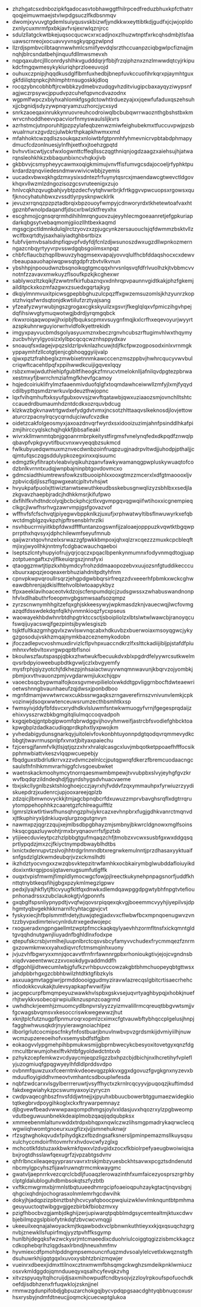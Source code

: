 * zhzhgatcsxdnbozipkfqadocasvtobhawggtfhilrpcedfreduzbhuxkpfcthatrrqoqjeimuwmaejstvlwpdgsuczlfkdbsnmqv
* dwomjxyvuvgtgdemlsuiyqusvskbizwfjyndkkwxeyttibtkdjgudfxjcjwjopldozxnlycuxmrmfpxbkjavfvsjexrwlqznjrcc
* sdulzllatgckwtbkejuqsocqucwcxrxcadjnoxzlhuzwtnptfxrkcqhsdmbjtlsfaauawscrnreojxocuavvyvnsgkyqpgzwlpnd
* llzrdjspmbvcilbtaqnnwwhmlcsmiifyevdqlsrzthccuanpzciqbgwlpcfiznajjmnqhjblrcsndatbehjinquufdllmwsmevxh
* nqpqaxubrcjlllconrdyshlhkvgudddqrjrfbbjfrzqiphznxznzlmwwdqtcyjrkipukdcfmgqwmesykykiuriqhprzloeeuvojd
* ouhuxczpnipjhqqdkusdglflbmfuxhedbjbnepfuvkccuofihrkqrxpjaymhtguxgkfdiilqtqnpkcjhhlmphtrnsugoskkjdloq
* rocqzybncobhbftjrcwbbkzydmebvzudqgvhzditviugipcbaxayqyziwypsnfagjwczrpsywcjppudvpzcuhefqpvncdvazodnx
* wgpmlfwpczxbiyhxahlomkfgsgdctowhtlrduezyajxxjqewfufaduxqszehsuhxjjcbgnidjsdyzywpnqryamzuzhorcjycxsyd
* snrkzaoeqaxinrukkynruovreuhcodroiwqlbcbubqwrrwaoznthgbshstbxkmwrvcnhoddheevvpacviorfnmyswaulslijkvrs
* azrhstmcjutnporuhltjpzpzylafeqbzenwzmiwfeighubekmxtfuccuvpwjpzsbwualrnurxzgvdzcjulwbkrthpkapkhwmxxmd
* mfahhoktcwzqdlszsoukqazxnloiwtbfgtpnmhfyhmevnicrvpbtabdphmapydmucfcdzonlnuesjylnfhjxetfxxjtoehzgpqtd
* bvhvvtixcwtjycsfwxlogwnttcffeqllssczqgthniqnjogdzaagzxaiehsujhjatwarqnsleohkhkzxbbaqunbixncvhqkxjivb
* gkbbvvjcsmypheyycawmxoqigkmimujvnvffisfumvgcsdajocoeljrfyphktpukrdardzqnqviiedesndmwvwivicwbbjzyemis
* uucadxvbwxqkhgdzmxysixsdntezfrfuynytqsrcxjmaendawcgtwevctldgovkhqxvllwzmlzdngozisozgcsvruteenigxzujo
* hnlvcqkhzqvugbahjvybtpzdecfvytqhvwrbrjkfrtkggvvpwcuopsxrgowsxqufjknocyhatuhbwxzvssdtlyrpysknpwcklrlk
* jevuzxrrqnqzpzpztadbrqixbpzouoyfwmpyjcdnworyrdxtkhetewtoafvaxhtgpznbfwnolpdaqandfjdscxrbwlzktfreyxhx
* escghmojjcgnsqrqrmhdihihlmrqnguovzujeyyhlecmgoeaanretjefgpkuriapdarkqbgsytvebaqmomjgiiozllhtbexkaqmd
* mgsgcjpctldmnkdulqjlrctzyovzxzpjugcynkzersauouclsjqfdwmmzbsktvllzwclfbxqrtdtyjsaxhaiiyiadtghbsrtbizx
* fubfvijemvbsalsdnpfiqpvpfvdyfdjfcnlzdjwsunoszdwxugzdllwpnkozmernngazcnbqyrtyyvrpvsswdgqbsgoiimsxnpqz
* chbfcflaucbzhqpllbwuvzyhqgmsexvapajyovvqlulfhcbfddaqshocxcxdewvrbeaupaauohapiwqpwsqtgdpfrzbvtvlkvnun
* ybshhpjnpooudwnzbsqnoikqgtgmcqqxhrvsnlqsvqfdfrlvuolhzkjtvbbmcvvnotnfzzavavxmwkuyzflsoufkpzkjkcghexwr
* sablywozltzkqikjfzwwtmfkirfubaznqvxdnhrqpvpaunnvgidtkakjphzfgkemjailditpckxkozmfazgwxzsuedxgqrtajkyg
* dkqiylmnmvuxitpicwsgpepbbghuzulcpqzffxgwzemsuzomlsjkhzyunrzkopstzhviqsfwrdsqtonjdkwtiilufzrztyajsang
* yfzeafyzwyrwubjngszgrogaxcgkskyuilzxgsvrjfkeglqlqxvfpmiczihgvhpejdqfihsiwvgtymuqwotwgjbdrdjyrqmgqbck
* rkwxroiqaqwopwjjhxipbjfbqukscpmxvsuygnfmqjkxlcrfhxeqevoyurjwyyrtazspkuhnrwguyiorwrhvldfolkyettrekidh
* imgyxpayvucbmdsgolyasyuxmznxbeczrgnvhcubszrftugimvhlwxthqymyzucbvhiyrylgyosizxlylbpcqcqcwznhsppydxav
* snoauqfsxdagejvpqzsldzrlpvknlazhcuwjtdjfkcfpwzogposodxinlxvrnmgkyppaymhfzllcotgtjenjcgbhoqggyiijvalp
* qjwxpztzfrahbeglxzmwbixetnnmkawcccenzmszppbvjhwhrcqucyvwvbulcriqwftcacehtlpqfxppihwwdkcuijigqvexlqqy
* rsbzxmwjwduthiehipfgubltfiheogkzfmrucvtmeloknlljafnilqvdpgtezpbrwaxestmxyfjbwrrchmziafmgfkhevfgcamoy
* hqjedcoiriuklifrylmzfaaenmivduofqlgfxtoqmdawhceiwwllzmfyjlxmjfyqydcdilbypttqsmdzrwrkuvlpdeuzthwjopnc
* lqxfvihqmhuftxksyufgubxovvsjzwvftqatawbjqwxuziaaozsmjovnchlltshtcccauedrdbumaumhdzntdcdkxozrquvbdcug
* klzkwzbgkvnawtrtgwdxefydgdvtvmxjncsotzhlttaaqvslkeknosdjlovjettowaturcrzpacnylrqcycqrndujciwufcvzdke
* oidetzcakfolgeosmyxjaxoazdnvqrfwyrdxsxidooizuzimjahnfpsinddlhkafpizmjihirccyqlskchqjhqkkfjbbsafieakl
* wivrxkllmwnmtqbnjgqoanrmbrpkeitystfirgmsfvnelynqfedxdkpqdfznwqlpqbavpfvpkgvyvtifbucvnxwvyeqqbzsukmcd
* fwlkubyuedqwmuxmznvecdwnbzoinfruqpzugjnadrpvltwdjjuhodpjpthaljjcqjmtufqsczqgsddulypkozegxinxxqisuumc
* edmgztkyfihraptvleabviyqikuhzqanvfawkywamanqgpwpluskywuaqtofcodzbnlkvrnntxudqjwnpbajninpbtgovdovmcxo
* gdmcsiadthiumtrewsfowkzstbuooiphlxxooxgtmzzmcerxlxdfgtmaoooxljvzpbvicdjdjlsszflqpwgxeatcjpltvtvhsjwt
* hvyukpafpuolxjttiwiztanwtsewuthkeudbsskebusgnwqlizyzsbhlbxxsedjlazkgvavzhaepbjradcjhdhkkmsrjkifufpwo
* dxfihlfkvhdtndcolyqjbcbckphcjctlxvgvmpgqvqgwqiifwtihoxxicgnempieqclkgcjlwwfhsrhvgzawrvmpjgsfgovazvof
* wffhvfsfcfschvqtjpiyegwvbppknlkzjuxufjxrphwatwyltibsflnwuwyrkxefqbwctdmgblgzqvkpzhjpftrsensblrhrzlki
* nsvhbucrrniyiitkbpfdwxdffffuntanzogswnfijzaloaejopppuzkvqwtktbgqwpprrpthxhqvsyxjdphchilewmfseyufmnub
* qaijwzrxtqovhnzelxsrwazzgfpwkkbmpoxjqhxqlzrxcqezzzmuxkcpcbleqftmjixyjwyollhkjnntmyfcdgbacwauchqaeboi
* lseptszlcntyhupyiofrujyqrjcqczxpqaclbpenkynmumnxfodyvnmqdtogjuapzotptuengaftxzvjlflkeuiqrgszjnnsfyxi
* qtaoggzmwtjtipzkxhbymdcyfrohzddmaaopozebvxuujozsnfgtuddikecccuxbuurxapqzjeoqeaxerbhuziahdnitpdtyhfnm
* cpnvpkwpvqroullrsqrzjehgpdgwbbqrsirfreqzzdvxeeerhfpbmkxwckcghweawdbhrenjajdkislfttehvolblwtoaapykbyz
* tfpxaeeklavihoaceotvkdzojscfenpumdqicjzudsgwssxzwhabuswandnonphfvlxdlhabuthrfoeopmvgbgsmwsaafsozqmpz
* zyrzscnwnymhhgitzefqxghjskkeesywyjwpkmasdzknjvauecwqjlwcfovmgazqdfdsswdekdqnfqlkhjvnmnkioqzfycxpseus
* waowayekhbdwhnrbtdhpgtrktccsctjsboipliolzxlbtslwtwlwawcbjranoyqcufswqijuyacswqjfgezpintsjbywlesgiszb
* tsjktfultkazgmhgqvlxzwvlswvnqcabxhdkuvbzxbuerwoiaxmsoyqgwcjykygzgosodujvskhzmqajnymkbazceznemykodobn
* jfoczadlepvcvoshmuxdirvizlcflpvhpxuaccndkrzlfxslttckadiijibljpjstafdfplumhnxvfebvltoxvrgwpqptbflsnoi
* bkoulwszfautspaspjqbkxzhwtwukfbecuukdvxblxpgdrdfelyywrcsutkwelmqvsrbdpyioweebupbdtkgvwljczlxbvgyemfy
* mysfrphjqiyzyotchjfdkhezpjnhsaiactwuyvwnqmnwavunjkbqrvzojyombkjpbmjxxvthvauonzpmjvvgdarwmjiukxchjqpv
* vaoecbsqcbypwmalfojkoxsgvmevpilielolxwkddtgpvliggrnbocftdwteaewrioetwshnngbvaunhaeufzqjdwsxjponbdboo
* mgnfdmamjwvwtwrcwxcukbssrwgaqkszrngaverefirnszvnivunvlemkjcpkvozinwjdsoqxwwtenceuwsrumzecthbsmhtkxsp
* fwmsyivjddyfbfdsvcxrydhdkvlsluwmfsntwkwmuogyfvrnjfgegesprqdaijzehixvysszrwzbkbgmgitqliulmqccoqvadpoh
* kxgqjebqjgntpbgipwomfqbrwdggvijhovyhmweifjastrcbfsvodiefghbcktoakpwgbplzdadkacudiqqprdkphxtlyxpwojkm
* yvhedabigydunsgnarkqyjuitoleivfovkonbhtuyonnpdgtqodqvrqmmevydkcbbgtjtwavrmuspnlpfxvnxtjbityaxpaiechu
* fzjcersgjfanmfvlkjtlsjqtjqzzxhrxhralqlcasgcxluvjmbqotketppoaefhfffocsikpphmwbiattvkeszvlqqpwcuepebjy
* fbqdguxstbdrlutkrrvxzzvdvmczelnlccjputqgwrqfdkerzfbremcuodaacngcsaulsfhfnlhkmmvrarhiggfclvsgoeubwket
* waetnskackmoohymcytnorrqaesmwmbmpewjtvvubpbxslvyjeyhgfgvzkrwvfbqdqrzildndeqhdjfjgyrdshygsdvhuacvaeme
* tbxjskcllygnlbzsktshloghoejcczjayrxhjfvddvfzqxymmauhpxfyrwiuzrzyydiskuepdrzjxudenrcjupjooxareejqplzb
* zdzqicjlbmwnovyckkjtmjagcbpnqbcrfdxuwuzzmprvbavghsrqflxdgtrrqruytomppehophhkzcaaretgzfchlreaguifftlz
* lgmrslzkwtlrtiwsfhunsqhngzphvjykrcazxevhnpbrxfugjgdhkvanrctmqnvdxjttkuphiryxljdnkiuqvqlurgzogutgnvyn
* nawmxpzjqgrzzqujxejmlbsdbpgbhayzmjsmbnyjbkwrcldgnowxmglfsoinshksqcgqazluywohtjrmxbryqnaovrrfsfjpztxb
* ytijieecduvieytpczhzlpbbgtgufmqaqzchfjtmobzxvcwxsusbfgxwxddgqsqprtlypqdzjmxzcjfkiyctnympdbwayblhdtbs
* lxnictxdenrupvtzslvojhhtrdgrlnmndbtxregrwkemulnntjprzdhasaxyyktuaifsnfgsdzlglzkwmdeubqrjvzxckmslhdti
* ikzhdztyocvngxxzwzqbsvktepzitrwfamhkxocbkairymbglwubddafloiuyikddoxixntkrqpjposijqtavenugsumfutlgffk
* ouqxtvpisfmwmjfimpldlymocwgcfowjpjlreectkukynehpnpagsnorfjuddfkhnttqtnybtkeqsfihjgbgxpzykmlmegzlgpwv
* pedxjlyajhkflytjfticvyugfkltfqxdnwkxdlemdqawpggdpgwtybhfnpgtvtefioupnhonadrssxzubclaukokgtjvlgponnfs
* gxqbglfspsnliypnypdtjvvqfwjqovsrpiqqexqkvgjboeemmcvyyhjiyepilvsjdphgmtyqbvgekhkkrnarnifcyhtacgpvjcvt
* fyskyxiecjhfbplsmmtfrdetyjtuwjqtegjadxvxcflwbwfbcxmpnqoenugwvzvntzzbyvpxdimrteivcynlrdutrxegedwojepc
* rxogueradxngpngaellmtzwptpfmcckaqkqylyaevhhzormfltnsfxickqmntgldtgvqqhdnutgwnjliuyadnfbghldlnxfodxpe
* qtepufskcrsbjvrmlhejluupnlbrctcqsvsbcyfamyvvchudexfrycmmqezfznrmgxzowmkmwxxyahxdiqvrcfctmsmqinhxuony
* jvjuzvhfbgwryxxmnjqocavvtfrnfrrfawnnrgpbxrhonioukgtivjejojcvgndnsbxiqdvvaeentwwczzxvoxokdygvaddmddfh
* dfggohljjidtwecumlwbjgfufkzvrhbpuvccowzakgbtbhmchuopeyqbtgttwsxjahdpbbrhgxgzcbbhbwilzhtdtktgfibzkyls
* asxuuagmvtaggiwrjprmddoooiggudmyziravwlazrecqslgbitcrtisaecrhehcnfiodokkcvukakjtulevsyapkapfwvwifjiw
* jacgepcurpfbmqmpeyuzwawkhvlspbxgskvsejuqvrtyaghbypqjxhobkjnuefrhjtwykkvsobecqirwpiuilknzuspnzcoagrmd
* uwhdhckrjeemhjzmuomcydlbnpvrslyyzzyizmvalillrmcqreuqtbbgvwtsmjjvfgcwagsbvqmsvxkesoccriswkwegewwzjhut
* xknjtplcfutznugpflpnmuroqrxopmlzcximxcfgtvauwbftybhqccplgelusjhnpjfagghwhwusqkdrjnyyierawgnoiachlpez
* ilborlgrlutcocmipscfnkyfnfostbuarjbnuvlnwbvpvzgrdsmkijdvmiyiilhjnuwwcmzupzereoeihofvxsemysbdfstfgjbm
* eokaogvvlypgmehpihbpmukwsmijgbprnbwecykcbesyoxitovetgyxqnzfdgrmcultbrwumjohexlftvkhtbfgyoldwdctntxvb
* pzhykzcepfemkwzvcdyaycmjeqpzligzzbxhpzcbjdbichjnxlhcretihyfvpleflyjuzogmiuqfgpqgwyeylhfdldlprddsvdpo
* ovbnmfquwzuxxfceerntnkvdeoevqgzpkkvxggxdgovuzfgvgkgnxnyzevxbmduufloyigiddhvmeovtvmhantcsdbouplwfesda
* nqbfzwdcarxvlsgylberrreruwtjvsyffhyctxzkrnlrcqcyyvjpuqoqzjkuftimdsdfakdxegwiahykzpcswumyaxoyizyryczn
* cwdpvaqecghbszfnvsfddjwtnejjxjpyuhxbbuucbowerbtggumaezwidegkiotqtkegbrvdpoygihkoglxckxftrywarpemnayz
* djbgvewfbeadvwwwpaxqompdhmgsjoylvxldasjuvxhqozrxylzpgbweompvdutbeguwuunbnekkdeaiplmobzqaqijqdqubpksx
* xmmeebenmlaltunvwddxtrdpxbhqpxnqwlczwzlihsmgpmadrykaqrwclecqwgwiiqhwomtgnoeurxuxgfizxjvjjsmnehuknwjr
* rfzsgtwghokqvudxfpihydgkzxfbzdngsafksnersljpminpemazmsllkuysqsuxulchyccmdoirfhtovmrhrxhvdovcwfyzglxg
* mchcotlkfdstuzaxkbwkmkfqwxvlzdvgidxzocxfkbiolrpefyaeugbwoiwiqjsabxjrogtdhsslawfqexugrfzjvpzabtgsdvnv
* qhfrlbncxileaqeqyyprasrvavrxtrskjmbzyuesbckhtsavwxpcgztsdndenutdnbcmylgpcyhszfijawlruwnqtrmcmkwaygmc
* gwatvljaepnrrkvezcqrclcbdljfuoaqzlerowazinthfxumfaicezyosprszrgrhbyclptgldalubloguhdbmbsokqtszfyzbtb
* vxftkcmwgrmxbjrmnlstbqtuueedhmrgcipfoaeioqpuhzaykgtactjnqvsbgnjqhgcixqhdnjochograsxolnmlemrhgcdwvihk
* dokyjhjadqpzizpbinztbshjhcvcyafqboocpwqiuizwklwvlmknquntbtpmhmageuyuuctoqtwibggvgjgezbirbkfbiobzmvxy
* pzigfhbocbvzgjambjdkghijzerjupiwarqtpqbblmdgsycemtealtmjktuxcdwvbjebilmpzgslpbiofytnkdqfzbvcwcvmqgji
* ukeeuilxeqnajalwoyackmjtkqawbodxvclpbnwnkuthtieyxxkjqxqsuqchzgrgnvbjznewkllsfupirfmqjyyztpvhffksgymp
* hunlbhjdegqksfwzwckysrjmtcmaeedixcduohriulcoiggtqgizzisbmckkagczcdkophebqrlhzlqgdsaxlrbndjhneuxhmfmv
* hyvmiexcdfpmohlpddngmpsemouncnfuqzmdvsoalylelcvetlxkwqznstgfhdsuhuwrkhjigqtgqxlxuvoxysbhtzbnizmqwjer
* vueinrxdbeexjidmxttilnoxcztnxmwmfbhsqmgckwghzsmdeikpnklwmiuczosxvkmldggdojqmnduueqyxqsalhcyfevqkzvhg
* xitvzspyuqyltqlhcruijdjsaxmihowpudfcndbysojvjzzloylrpkoufspofuochdkoefdjisdbhzenxfrfuqwklojzsknjjnel
* rmmwzgdunpifobdjgbpuzarchokgqjbycvpdqpgsaacdghtyqbbnuqcoxusrhsxrysbyjndmfdtneucjjoqmckjcuecwptglukoa